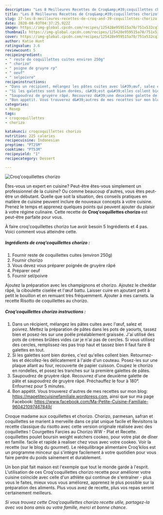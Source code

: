```yaml
---
description: "Les 8 Meilleures Recettes de Croq&amp;#39;coquillettes chorizo"
title: "Les 8 Meilleures Recettes de Croq&amp;#39;coquillettes chorizo"
slug: 27-les-8-meilleures-recettes-de-croq-and-39-coquillettes-chorizo
date: 2020-08-03T04:37:25.922Z
image: https://img-global.cpcdn.com/recipes/125428e959515a70/751x532cq70/croqcoquillettes-chorizo-photo-principale-de-la-recette.jpg
thumbnail: https://img-global.cpcdn.com/recipes/125428e959515a70/751x532cq70/croqcoquillettes-chorizo-photo-principale-de-la-recette.jpg
cover: https://img-global.cpcdn.com/recipes/125428e959515a70/751x532cq70/croqcoquillettes-chorizo-photo-principale-de-la-recette.jpg
author: Katie Hunt
ratingvalue: 3.6
reviewcount: 5
recipeingredient:
- " reste de coquillettes cuites environ 250g"
- " chorizo"
- " poigne de gruyre rp"
- " oeuf"
- " selpoivre"
recipeinstructions:
- "Dans un récipient, mélangez les pâtes cuites avec l&#39;œuf, salez et poivrez. Mettez la préparation de pâtes dans les pots de yaourts, tassez bien et posez-les sur une poêle préalablement graissée. J&#39;ai utilisé des pots de crèmes brûlées vides car je n&#39;ai pas de cercles. Si vous utilisez des cercles, remplissez-les pas trop haut et tassez bien Il faut faire 8 galettes en tout."
- "Si les galettes sont bien dorées, c&#39;est qu&#39;elles collent bien. Retournez-les et décollez-les délicatement à l&#39;aide d&#39;un couteau. Posez-les sur une plaque allant au four, recouverte de papier cuisson. Coupez le chorizo en rondelles, et posez les tranches sur la première galettes de pâtes."
- "Saupoudrez de gruyère râpé. Recouvrez d&#39;une deuxième galette de pâte et saupoudrez de gruyère râpé. Préchauffez le four à 180°. Enfournez pour 5 minutes."
- "Bon appétit. Vous trouverez d&#39;autres de mes recettes sur mon blog: https://mapetitecuisinefamiliale.wordpress.com, ainsi que sur ma page Facebook: https://www.facebook.com/Ma-Petite-Cuisine-Familiale-960421097467849/"
categories:
- Resep
tags:
- croqcoquillettes
- chorizo

katakunci: croqcoquillettes chorizo 
nutrition: 225 calories
recipecuisine: Indonesian
preptime: "PT25M"
cooktime: "PT53M"
recipeyield: "1"
recipecategory: Dessert

---
```



![Croq&#39;coquillettes chorizo](https://img-global.cpcdn.com/recipes/125428e959515a70/751x532cq70/croqcoquillettes-chorizo-photo-principale-de-la-recette.jpg)

Êtes-vous un expert en cuisine? Peut-être êtes-vous simplement un professionnel de la cuisine? Ou comme beaucoup d'autres, vous êtes peut-être un débutant. Quelle que soit la situation, des conseils pratiques en matière de cuisine peuvent inclure de nouveaux concepts à votre cuisine. Prenez le temps et apprenez quelques points qui peuvent ajouter du plaisir à votre régime culinaire. Cette recette de <strong> Croq&#39;coquillettes chorizo </strong> est peut-être parfaite pour vous.

<!--inarticleads1-->

À faire croq&#39;coquillettes chorizo tue avoir besoin 5 Ingrédients et 4 pas. Voici comment vous atteindre cette.

##### Ingrédients de croq&#39;coquillettes chorizo :

1. Fournir  reste de coquillettes cuites (environ 250g)
1. Fournir  chorizo
1. Vous devez vous préparer  poignée de gruyère râpé
1. Préparer  oeuf
1. Fournir  sel/poivre


Ajoutez la préparation avec les champignons et chorizo. Ajoutez le cheddar râpé, la ciboulette ciselée et l&#39;œuf battu. Laisser cuire en ajoutant petit à petit le bouillon et en remuant très fréquemment. Ajouter à mes carnets. la recette Risotto de coquillettes au chorizo. 

<!--inarticleads2-->

##### Croq&#39;coquillettes chorizo instructions :

1. Dans un récipient, mélangez les pâtes cuites avec l&#39;œuf, salez et poivrez. Mettez la préparation de pâtes dans les pots de yaourts, tassez bien et posez-les sur une poêle préalablement graissée. J&#39;ai utilisé des pots de crèmes brûlées vides car je n&#39;ai pas de cercles. Si vous utilisez des cercles, remplissez-les pas trop haut et tassez bien Il faut faire 8 galettes en tout.
1. Si les galettes sont bien dorées, c&#39;est qu&#39;elles collent bien. Retournez-les et décollez-les délicatement à l&#39;aide d&#39;un couteau. Posez-les sur une plaque allant au four, recouverte de papier cuisson. Coupez le chorizo en rondelles, et posez les tranches sur la première galettes de pâtes.
1. Saupoudrez de gruyère râpé. Recouvrez d&#39;une deuxième galette de pâte et saupoudrez de gruyère râpé. Préchauffez le four à 180°. Enfournez pour 5 minutes.
1. Bon appétit. Vous trouverez d&#39;autres de mes recettes sur mon blog: https://mapetitecuisinefamiliale.wordpress.com, ainsi que sur ma page Facebook: https://www.facebook.com/Ma-Petite-Cuisine-Familiale-960421097467849/


Croque madame aux coquillettes et chorizo. Chorizo, parmesan, safran et coquillettes se marient à merveille dans ce plat unique facile et Revisitons la recette classique du risotto avec cette version originale réalisée avec des coquillettes ! Courgettes Farcies au Chorizo WW - Plat et Recette. coquillettes poulet boursin weight watchers cookeo, pour votre plat de dîner en famille. facile et rapide à realiser chez vous avec votre cookeo. Voir la recette (sur le blog du gourmet). Le rééquilibrage alimentaire Croq&#39;kilos est un programme minceur qui s&#39;intègre facilement à votre quotidien pour vous faire perdre du poids sainement et durablement. 

<!--inarticleads1-->

<p>
Un bon plat fait maison est l'exemple que tout le monde garde à l'esprit. L'utilisation de ces Croq&#39;coquillettes chorizo recette pour améliorer votre cuisine coïncide avec celle d'un athlète qui continue de s'entraîner - plus vous le faites, mieux vous vous améliorez, apprenez le plus possible sur la préparation des aliments. Plus vous avez de recette, plus vos repas seront certainement meilleurs.
</p>

<p>
<i>Si vous trouvez cette Croq&#39;coquillettes chorizo recette utile, partagez-la avec vos bons amis ou votre famille, merci et bonne chance.</i>
</p>
